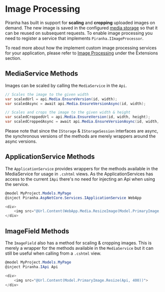# Image Processing

Piranha has built in support for **scaling** and **cropping** uploaded images on demand. The new image is saved in the configured [media storage](media-storage) so that it can be reused on subsequent requests. To enable image processing you need to register a service that implements `Piranha.IImageProcessor`.

To read more about how the implement custom image processing services for your application, please refer to [Image Processing](../extensions/image-processing) under the Extensions section.

## MediaService Methods

Images can be scaled by calling the `MediaService` in the `Api`.

~~~ csharp
// Scales the image to the given width
var scaledUrl = api.Media.EnsureVersion(id, width);
var scaledAsync = await api.Media.EnsureVersionAsync(id, width);

// Scales and crops the image to the given width & height
var scaledCroppedUrl = api.Media.EnsureVersion(id, width, height);
var scaledCroppedAsync = await api.Media.EnsureVersionAsync(id, width, height);
~~~

Please note that since the `IStorage` & `IStorageSession` interfaces are async, the synchronous versions of the methods are merely wrappers around the async versions.

## ApplicationService Methods

The `ApplicationService` provides wrappers for the methods available in the MediaService for usage in `.cshtml` views. As the ApplicationServices has access to the current `IApi` there's no need for injecting an Api when using the service.

~~~ csharp
@model MyProject.Models.MyPage
@inject Piranha.AspNetCore.Services.IApplicationService WebApp

<div>
    <img src="@Url.Content(WebApp.Media.ResizeImage(Model.PrimaryImage, 400))">
</div>
~~~

## ImageField Methods

The `ImageField` also has a method for scaling & cropping images. This is merely a wrapper for the methods available in the `MediaService` but it can still be useful when calling from a `.cshtml` view.

~~~ csharp
@model MyProject.Models.MyPage
@inject Piranha.IApi Api

<div>
    <img src="@Url.Content(Model.PrimaryImage.Resize(Api, 400))">
</div>
~~~